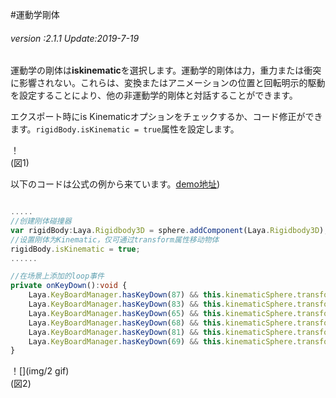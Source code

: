 #運動学剛体

###### *version :2.1.1   Update:2019-7-19*

運動学の剛体は**iskinematic**を選択します。運動学的剛体は力，重力または衝突に影響されない。これらは、変換またはアニメーションの位置と回転明示的駆動を設定することにより、他の非運動学的剛体と対話することができます。

エクスポート時にis Kinematicオプションをチェックするか、コード修正ができます。`rigidBody.isKinematic = true`属性を設定します。

！[](img/1.png)<br/>(図1)

以下のコードは公式の例から来ています。[demo地址](https://layaair.ldc.layabox.com/demo2/?language=ch&category=3d&group=Physics3D&name=PhysicsWorld_Kinematic))


```typescript

.....
//创建刚体碰撞器
var rigidBody:Laya.Rigidbody3D = sphere.addComponent(Laya.Rigidbody3D);
//设置刚体为Kinematic，仅可通过transform属性移动物体
rigidBody.isKinematic = true;
......

//在场景上添加的loop事件
private onKeyDown():void {
    Laya.KeyBoardManager.hasKeyDown(87) && this.kinematicSphere.transform.translate(new Laya.Vector3(0, 0, -0.2));//W
    Laya.KeyBoardManager.hasKeyDown(83) && this.kinematicSphere.transform.translate(new Laya.Vector3(0, 0, 0.2));//S
    Laya.KeyBoardManager.hasKeyDown(65) && this.kinematicSphere.transform.translate(new Laya.Vector3(-0.2, 0, 0));//A
    Laya.KeyBoardManager.hasKeyDown(68) && this.kinematicSphere.transform.translate(new Laya.Vector3(0.2, 0, 0));//D
    Laya.KeyBoardManager.hasKeyDown(81) && this.kinematicSphere.transform.translate(new Vector3(0, 0.2, 0));//Q
    Laya.KeyBoardManager.hasKeyDown(69) && this.kinematicSphere.transform.translate(new Laya.Vector3(0, -0.2, 0));//E
}
```


！[](img/2 gif)<br/>(図2)

